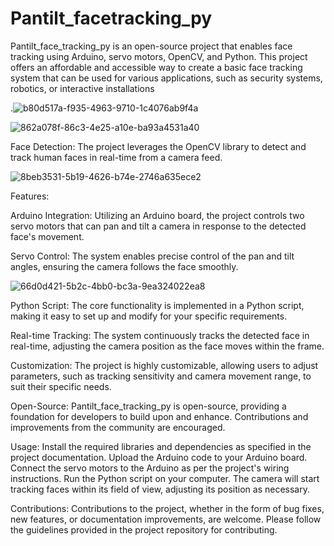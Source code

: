 # Pantilt_facetracking_py
Pantilt_face_tracking_py is an open-source project that enables face tracking using Arduino, servo motors, OpenCV, and Python. This project offers an affordable and accessible way to create a basic face tracking system that can be used for various applications, such as security systems, robotics, or interactive installations

.![b80d517a-f935-4963-9710-1c4076ab9f4a](https://github.com/shubhamprasad07/Pantilt_facetracking_py/assets/100499577/06eafac9-5ce5-4a34-8501-9d7cfa828c74)

![862a078f-86c3-4e25-a10e-ba93a4531a40](https://github.com/shubhamprasad07/Pantilt_facetracking_py/assets/100499577/135f4f14-f1c4-4cde-8f41-8c53c227b06c)

Face Detection: The project leverages the OpenCV library to detect and track human faces in real-time from a camera feed.


![8beb3531-5b19-4626-b74e-2746a635ece2](https://github.com/shubhamprasad07/Pantilt_facetracking_py/assets/100499577/d7dbc636-9d59-4cd0-89df-740b03cad9ba)

Features:

Arduino Integration: Utilizing an Arduino board, the project controls two servo motors that can pan and tilt a camera in response to the detected face's movement.

Servo Control: The system enables precise control of the pan and tilt angles, ensuring the camera follows the face smoothly.

![66d0d421-5b2c-4bb0-bc3a-9ea324022ea8](https://github.com/shubhamprasad07/Pantilt_facetracking_py/assets/100499577/15f60c14-c6a3-49b5-9b68-9831debd5731)

Python Script: The core functionality is implemented in a Python script, making it easy to set up and modify for your specific requirements.

Real-time Tracking: The system continuously tracks the detected face in real-time, adjusting the camera position as the face moves within the frame.

Customization: The project is highly customizable, allowing users to adjust parameters, such as tracking sensitivity and camera movement range, to suit their specific needs.

Open-Source: Pantilt_face_tracking_py is open-source, providing a foundation for developers to build upon and enhance. Contributions and improvements from the community are encouraged.

Usage:
Install the required libraries and dependencies as specified in the project documentation.
Upload the Arduino code to your Arduino board.
Connect the servo motors to the Arduino as per the project's wiring instructions.
Run the Python script on your computer.
The camera will start tracking faces within its field of view, adjusting its position as necessary.

Contributions:
Contributions to the project, whether in the form of bug fixes, new features, or documentation improvements, are welcome. Please follow the guidelines provided in the project repository for contributing.
